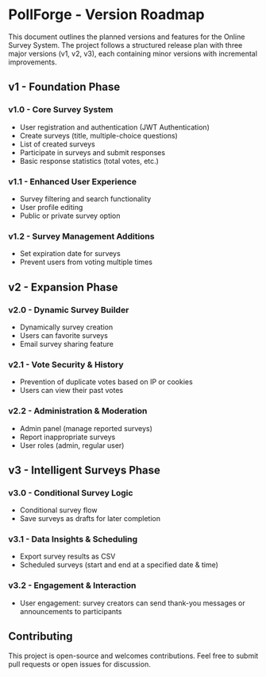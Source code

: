 # PollForge - Version Roadmap
This document outlines the planned versions and features for the Online Survey System. The project follows a structured release plan with three major versions (v1, v2, v3), each containing minor versions with incremental improvements.

## **v1 - Foundation Phase**
### **v1.0 - Core Survey System**
- User registration and authentication (JWT Authentication)
- Create surveys (title, multiple-choice questions)
- List of created surveys
- Participate in surveys and submit responses
- Basic response statistics (total votes, etc.)

### **v1.1 - Enhanced User Experience**
- Survey filtering and search functionality
- User profile editing
- Public or private survey option

### **v1.2 - Survey Management Additions**
- Set expiration date for surveys
- Prevent users from voting multiple times

## **v2 - Expansion Phase**
### **v2.0 - Dynamic Survey Builder**
- Dynamically survey creation
- Users can favorite surveys
- Email survey sharing feature

### **v2.1 - Vote Security & History**
- Prevention of duplicate votes based on IP or cookies
- Users can view their past votes

### **v2.2 - Administration & Moderation**
- Admin panel (manage reported surveys)
- Report inappropriate surveys
- User roles (admin, regular user)

## **v3 - Intelligent Surveys Phase**
### **v3.0 - Conditional Survey Logic**
- Conditional survey flow
- Save surveys as drafts for later completion

### **v3.1 - Data Insights & Scheduling**
- Export survey results as CSV
- Scheduled surveys (start and end at a specified date & time)

### **v3.2 - Engagement & Interaction**
- User engagement: survey creators can send thank-you messages or announcements to participants

## **Contributing**
This project is open-source and welcomes contributions. Feel free to submit pull requests or open issues for discussion.

